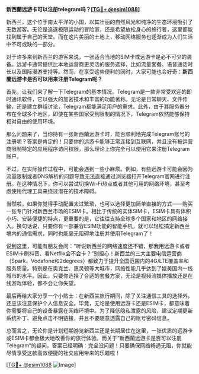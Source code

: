 **新西蘭远游卡可以注册telegram吗？[[TG💪+ @esim1088](https://t.me/s/esim1088)]**

新西兰，这个位于南太平洋的小国，以其壮丽的自然风光和纯净的生态环境吸引了无数游客。无论是追逐极限运动的冒险家，还是希望放松身心的旅行者，这里都能找到属于自己的天堂。而在这片美丽的土地上，移动网络服务也逐渐成为人们生活中不可或缺的一部分。

对于许多来到新西兰的游客来说，一张适合当地的SIM卡或远游卡是必不可少的装备。远游卡通常提供比本地运营商更灵活的服务选择，比如流量套餐、语音通话时长以及国际漫游支持等。然而，在享受这些便利的同时，大家可能也会好奇：**新西蘭远游卡是否可以用来注册Telegram呢？**

首先，让我们来了解一下Telegram的基本情况。Telegram是一款非常受欢迎的即时通讯软件，它以强大的加密技术和丰富的功能著称。无论是日常聊天、文件传输，还是建立群组讨论，Telegram都能满足用户的需求。此外，由于其服务器分布在全球多个地区，即使在某些国家受到限制的情况下，Telegram依然能够保持相对自由的使用环境。

那么问题来了，当你持有一张新西蘭远游卡时，能否顺利地完成Telegram账号的注册呢？答案是肯定的！只要你的远游卡能够正常连接到互联网，并且没有被运营商限制特定的应用程序访问权限，那么理论上你完全可以使用它来注册Telegram账户。

不过，在实际操作过程中，可能会遇到一些小麻烦。例如，有些远游卡可能会因为流量限制或者DNS解析的问题导致无法直接通过浏览器打开Telegram官网进行注册。在这种情况下，你可以尝试切换Wi-Fi热点或者其他可用的网络环境，甚至考虑使用代理工具来绕过潜在的技术障碍。

当然啦，如果你觉得手动配置太过繁琐，也可以选择更加简单直接的方式——购买一张专门针对新西兰市场的ESIM卡。相比于传统的实体SIM卡，ESIM卡具有体积小巧、安装便捷的特点，更重要的是，它往往支持全球多个国家和地区的网络接入。换句话说，只要你有一部兼容ESIM功能的智能手机，就可以轻松搞定新西兰境内的通信需求，同时也能毫无阻碍地注册并使用Telegram了！

说到这里，可能有朋友会问：“听说新西兰的网络速度还不错，那我用远游卡或者ESIM卡刷抖音、看Netflix会不会卡？”别担心！新西兰的三大主要电信运营商（Spark、Vodafone和2degrees）都致力于提升全国范围内的4G/LTE覆盖率和服务质量。特别是在奥克兰、惠灵顿等大城市，网络性能几乎达到了媲美国内一线城市的水平。因此，只要你选择了合适的套餐方案，无论是视频流媒体播放还是在线游戏体验，都不会让你失望。

最后再给大家分享一个小贴士：在新西兰旅行期间，除了关注通信工具的选择外，还应该注意保护个人信息安全。毕竟，无论是使用远游卡还是ESIM卡，都意味着你需要将自己的设备暴露在网络环境中。为了降低隐私泄露的风险，建议定期更新系统补丁、避免点击不明链接，并且不要随意透露自己的账号密码信息。

总而言之，无论你是计划短期游览新西兰还是长期居住在这里，一张优质的远游卡或ESIM卡都会极大地改善你的旅行体验。而关于“新西蘭远游卡是否可以注册Telegram”的疑问，答案已经明确：完全没问题！只要确保网络畅通无阻，你就能尽情享受这款高效便捷的社交应用带来的乐趣啦！

[[TG💪+ @esim1088](https://t.me/s/esim1088) ![Image](https://i.postimg.cc/4NQfJmqS/Snipaste-2025-05-13-00-14-12.png)]